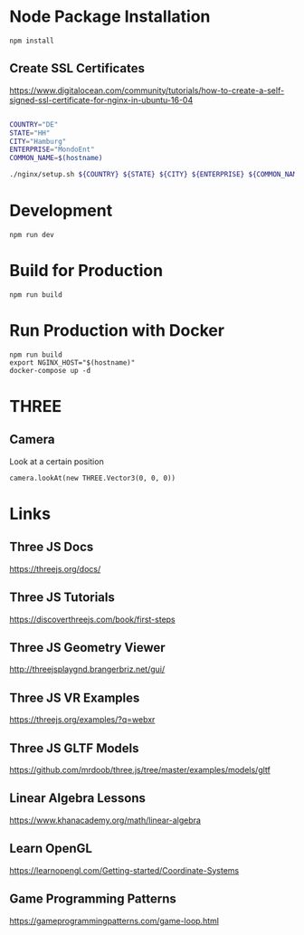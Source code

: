 # Node Package Installation

```
npm install
```

## Create SSL Certificates

https://www.digitalocean.com/community/tutorials/how-to-create-a-self-signed-ssl-certificate-for-nginx-in-ubuntu-16-04

```sh

COUNTRY="DE"
STATE="HH"
CITY="Hamburg"
ENTERPRISE="MondoEnt"
COMMON_NAME=$(hostname)

./nginx/setup.sh ${COUNTRY} ${STATE} ${CITY} ${ENTERPRISE} ${COMMON_NAME}

```


# Development

```
npm run dev
```

# Build for Production

```
npm run build
```

# Run Production with Docker

```
npm run build
export NGINX_HOST="$(hostname)"
docker-compose up -d
```

# THREE 

## Camera 

Look at a certain position 

```
camera.lookAt(new THREE.Vector3(0, 0, 0))
```

# Links

## Three JS Docs

https://threejs.org/docs/

## Three JS Tutorials

https://discoverthreejs.com/book/first-steps

## Three JS Geometry Viewer

http://threejsplaygnd.brangerbriz.net/gui/

## Three JS VR Examples

https://threejs.org/examples/?q=webxr

## Three JS GLTF Models

https://github.com/mrdoob/three.js/tree/master/examples/models/gltf

## Linear Algebra Lessons

https://www.khanacademy.org/math/linear-algebra

## Learn OpenGL

https://learnopengl.com/Getting-started/Coordinate-Systems

## Game Programming Patterns

https://gameprogrammingpatterns.com/game-loop.html
